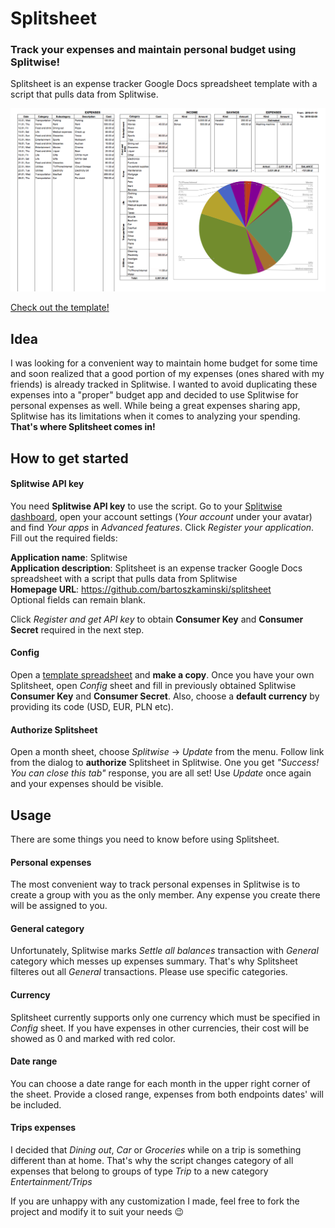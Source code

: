 # Splitsheet

### Track your expenses and maintain personal budget using Splitwise!
Splitsheet is an expense tracker Google Docs spreadsheet template with a script that pulls data from Splitwise.

![Splitsheet screenshot](Screens/month_sheet.png)

[Check out the template!](https://docs.google.com/spreadsheets/d/1jmyvqq2Z8VQJNCVITOizY_Dmv4KzZcVXAnBq0fPWM_4/edit?usp=sharing)

## Idea
I was looking for a convenient way to maintain home budget for some time and soon realized that a good portion of my expenses (ones shared with my friends) is already tracked in Splitwise. I wanted to avoid duplicating these expenses into a "proper" budget app and decided to use Splitwise for personal expenses as well. While being a great expenses sharing app, Splitwise has its limitations when it comes to analyzing your spending. **That's where Splitsheet comes in!**

## How to get started

#### Splitwise API key
You need **Splitwise API key** to use the script. Go to your [Splitwise dashboard](https://secure.splitwise.com/#/dashboard), open your account settings (*Your account* under your avatar) and find *Your apps* in *Advanced features*. Click *Register your application*.
Fill out the required fields:

**Application name**: Splitwise  
**Application description**: Splitsheet is an expense tracker Google Docs spreadsheet with a script that pulls data from Splitwise  
**Homepage URL**: https://github.com/bartoszkaminski/splitsheet  
Optional fields can remain blank.

Click *Register and get API key* to obtain **Consumer Key** and **Consumer Secret** required in the next step.

#### Config
Open a [template spreadsheet](https://docs.google.com/spreadsheets/d/1jmyvqq2Z8VQJNCVITOizY_Dmv4KzZcVXAnBq0fPWM_4/edit?usp=sharing) and **make a copy**. Once you have your own Splitsheet, open *Config* sheet and fill in previously obtained Splitwise **Consumer Key** and **Consumer Secret**. Also, choose a **default currency** by providing its code (USD, EUR, PLN etc).

#### Authorize Splitsheet
Open a month sheet, choose *Splitwise* -> *Update* from the menu. Follow link from the dialog to **authorize** Splitsheet in Splitwise. One you get *"Success! You can close this tab"* response, you are all set! Use *Update* once again and your expenses should be visible.

## Usage
There are some things you need to know before using Splitsheet.

#### Personal expenses
The most convenient way to track personal expenses in Splitwise is to create a group with you as the only member. Any expense you create there will be assigned to you.

#### General category
Unfortunately, Splitwise marks *Settle all balances* transaction with *General* category which messes up expenses summary. That's why Splitsheet filteres out all *General* transactions. Please use specific categories.

#### Currency
Splitsheet currently supports only one currency which must be specified in *Config* sheet. If you have expenses in other currencies, their cost will be showed as 0 and marked with red color.

#### Date range
You can choose a date range for each month in the upper right corner of the sheet. Provide a closed range, expenses from both endpoints dates' will be included.

#### Trips expenses
I decided that *Dining out*, *Car* or *Groceries* while on a trip is something different than at home. That's why the script changes category of all expenses that belong to groups of type *Trip* to a new category *Entertainment/Trips*

If you are unhappy with any customization I made, feel free to fork the project and modify it to suit your needs 😉
